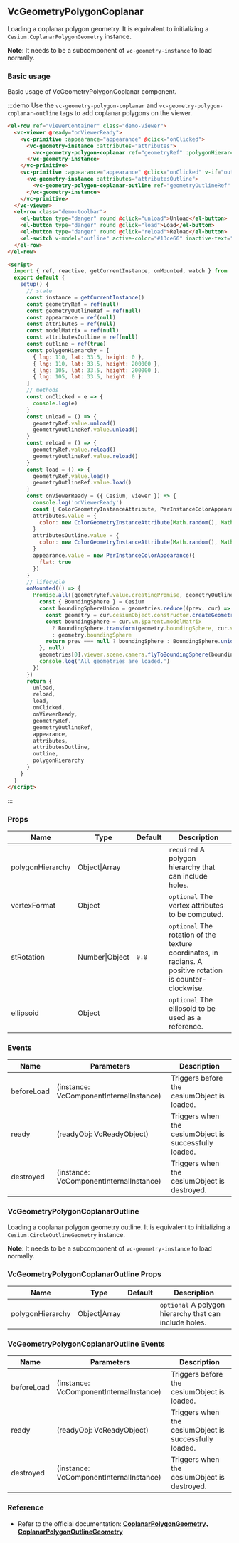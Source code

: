 ## VcGeometryPolygonCoplanar

Loading a coplanar polygon geometry. It is equivalent to initializing a `Cesium.CoplanarPolygonGeometry` instance.

**Note**: It needs to be a subcomponent of `vc-geometry-instance` to load normally.

### Basic usage

Basic usage of VcGeometryPolygonCoplanar component.

:::demo Use the `vc-geometry-polygon-coplanar` and `vc-geometry-polygon-coplanar-outline` tags to add coplanar polygons on the viewer.

```html
<el-row ref="viewerContainer" class="demo-viewer">
  <vc-viewer @ready="onViewerReady">
    <vc-primitive :appearance="appearance" @click="onClicked">
      <vc-geometry-instance :attributes="attributes">
        <vc-geometry-polygon-coplanar ref="geometryRef" :polygonHierarchy="polygonHierarchy"></vc-geometry-polygon-coplanar>
      </vc-geometry-instance>
    </vc-primitive>
    <vc-primitive :appearance="appearance" @click="onClicked" v-if="outline">
      <vc-geometry-instance :attributes="attributesOutline">
        <vc-geometry-polygon-coplanar-outline ref="geometryOutlineRef" :polygonHierarchy="polygonHierarchy"></vc-geometry-polygon-coplanar-outline>
      </vc-geometry-instance>
    </vc-primitive>
  </vc-viewer>
  <el-row class="demo-toolbar">
    <el-button type="danger" round @click="unload">Unload</el-button>
    <el-button type="danger" round @click="load">Load</el-button>
    <el-button type="danger" round @click="reload">Reload</el-button>
    <el-switch v-model="outline" active-color="#13ce66" inactive-text="Show border"> </el-switch>
  </el-row>
</el-row>

<script>
  import { ref, reactive, getCurrentInstance, onMounted, watch } from 'vue'
  export default {
    setup() {
      // state
      const instance = getCurrentInstance()
      const geometryRef = ref(null)
      const geometryOutlineRef = ref(null)
      const appearance = ref(null)
      const attributes = ref(null)
      const modelMatrix = ref(null)
      const attributesOutline = ref(null)
      const outline = ref(true)
      const polygonHierarchy = [
        { lng: 110, lat: 33.5, height: 0 },
        { lng: 110, lat: 33.5, height: 200000 },
        { lng: 105, lat: 33.5, height: 200000 },
        { lng: 105, lat: 33.5, height: 0 }
      ]
      // methods
      const onClicked = e => {
        console.log(e)
      }
      const unload = () => {
        geometryRef.value.unload()
        geometryOutlineRef.value.unload()
      }
      const reload = () => {
        geometryRef.value.reload()
        geometryOutlineRef.value.reload()
      }
      const load = () => {
        geometryRef.value.load()
        geometryOutlineRef.value.load()
      }
      const onViewerReady = ({ Cesium, viewer }) => {
        console.log('onViewerReady')
        const { ColorGeometryInstanceAttribute, PerInstanceColorAppearance, Matrix4, Cartesian3, Transforms } = Cesium
        attributes.value = {
          color: new ColorGeometryInstanceAttribute(Math.random(), Math.random(), Math.random(), 0.5)
        }
        attributesOutline.value = {
          color: new ColorGeometryInstanceAttribute(Math.random(), Math.random(), Math.random())
        }
        appearance.value = new PerInstanceColorAppearance({
          flat: true
        })
      }
      // lifecycle
      onMounted(() => {
        Promise.all([geometryRef.value.creatingPromise, geometryOutlineRef.value.creatingPromise]).then(geometries => {
          const { BoundingSphere } = Cesium
          const boundingSphereUnion = geometries.reduce((prev, cur) => {
            const geometry = cur.cesiumObject.constructor.createGeometry(cur.cesiumObject)
            const boundingSphere = cur.vm.$parent.modelMatrix
              ? BoundingSphere.transform(geometry.boundingSphere, cur.vm.$parent.modelMatrix)
              : geometry.boundingSphere
            return prev === null ? boundingSphere : BoundingSphere.union(prev, boundingSphere)
          }, null)
          geometries[0].viewer.scene.camera.flyToBoundingSphere(boundingSphereUnion)
          console.log('All geometries are loaded.')
        })
      })
      return {
        unload,
        reload,
        load,
        onClicked,
        onViewerReady,
        geometryRef,
        geometryOutlineRef,
        appearance,
        attributes,
        attributesOutline,
        outline,
        polygonHierarchy
      }
    }
  }
</script>
```

:::

### Props

| Name             | Type           | Default | Description                                                                                               |
| ---------------- | -------------- | ------- | --------------------------------------------------------------------------------------------------------- |
| polygonHierarchy | Object\|Array  |         | `required` A polygon hierarchy that can include holes.                                                    |
| vertexFormat     | Object         |         | `optional` The vertex attributes to be computed.                                                          |
| stRotation       | Number\|Object | `0.0`   | `optional` The rotation of the texture coordinates, in radians. A positive rotation is counter-clockwise. |
| ellipsoid        | Object         |         | `optional` The ellipsoid to be used as a reference.                                                       |

### Events

| Name       | Parameters                              | Description                                            |
| ---------- | --------------------------------------- | ------------------------------------------------------ |
| beforeLoad | (instance: VcComponentInternalInstance) | Triggers before the cesiumObject is loaded.            |
| ready      | (readyObj: VcReadyObject)               | Triggers when the cesiumObject is successfully loaded. |
| destroyed  | (instance: VcComponentInternalInstance) | Triggers when the cesiumObject is destroyed.           |

### VcGeometryPolygonCoplanarOutline

Loading a coplanar polygon geometry outline. It is equivalent to initializing a `Cesium.CircleOutlineGeometry` instance.

**Note**: It needs to be a subcomponent of `vc-geometry-instance` to load normally.

### VcGeometryPolygonCoplanarOutline Props

| Name             | Type          | Default | Description                                            |
| ---------------- | ------------- | ------- | ------------------------------------------------------ |
| polygonHierarchy | Object\|Array |         | `optional` A polygon hierarchy that can include holes. |

### VcGeometryPolygonCoplanarOutline Events

| Name       | Parameters                              | Description                                            |
| ---------- | --------------------------------------- | ------------------------------------------------------ |
| beforeLoad | (instance: VcComponentInternalInstance) | Triggers before the cesiumObject is loaded.            |
| ready      | (readyObj: VcReadyObject)               | Triggers when the cesiumObject is successfully loaded. |
| destroyed  | (instance: VcComponentInternalInstance) | Triggers when the cesiumObject is destroyed.           |

### Reference

- Refer to the official documentation: **[CoplanarPolygonGeometry](https://cesium.com/docs/cesiumjs-ref-doc/CoplanarPolygonGeometry.html)、[CoplanarPolygonOutlineGeometry](https://cesium.com/docs/cesiumjs-ref-doc/CoplanarPolygonOutlineGeometry.html)**
